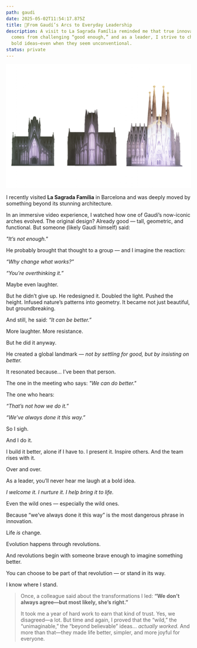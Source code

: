 ```yaml
---
path: gaudi
date: 2025-05-02T11:54:17.875Z
title: 🏰From Gaudí’s Arcs to Everyday Leadership
description: A visit to La Sagrada Família reminded me that true innovation
  comes from challenging “good enough,” and as a leader, I strive to champion
  bold ideas—even when they seem unconventional.
status: private
---
```

![La Sagrada Familia](../assets/chatgpt-image-may-2-2025-08_11_11-am.png "La Sagrada Familia")

I recently visited **La Sagrada Família** in Barcelona and was deeply moved by something beyond its stunning architecture.

In an immersive video experience, I watched how one of Gaudí’s now-iconic arches evolved. The original design? Already good — tall, geometric, and functional. But someone (likely Gaudí himself) said:

*"It’s not enough."*

He probably brought that thought to a group — and I imagine the reaction:

*“Why change what works?”*

*“You’re overthinking it.”*

Maybe even laughter.

But he didn’t give up. He redesigned it. Doubled the light. Pushed the height. Infused nature’s patterns into geometry. It became not just beautiful, but groundbreaking.

And still, he said: *“It can be better.”*

More laughter. More resistance.

But he did it anyway.

He created a global landmark — *not by settling for good, but by insisting on better.*

It resonated because… I’ve been that person.

The one in the meeting who says: *"We can do better."*

The one who hears:

*“That’s not how we do it.”*

*“We’ve always done it this way.”*

So I sigh.

And I do it.

I build it better, alone if I have to. I present it. Inspire others. And the team rises with it.

Over and over.

As a leader, you’ll never hear me laugh at a bold idea.

*I welcome it. I nurture it. I help bring it to life.*

Even the wild ones — especially the wild ones.

Because “we’ve always done it this way” is the most dangerous phrase in innovation.

Life *is* change.

Evolution happens through revolutions.

And revolutions begin with someone brave enough to imagine something better.

You can choose to be part of that revolution — or stand in its way.

I know where I stand.

> Once, a colleague said about the transformations I led:
> **“**We don’t always agree—but most likely, she’s right.**”**
>
> It took me a year of hard work to earn that kind of trust.
> Yes, we disagreed—a lot.
> But time and again, I proved that the “wild,” the “unimaginable,” the “beyond believable” ideas…
> *actually worked.*
> And more than that—they made life better, simpler, and more joyful for everyone.